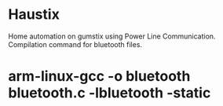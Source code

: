 # Haustix
Home automation on gumstix using Power Line Communication.
Compilation command for bluetooth files.
# arm-linux-gcc -o bluetooth bluetooth.c -lbluetooth -static
